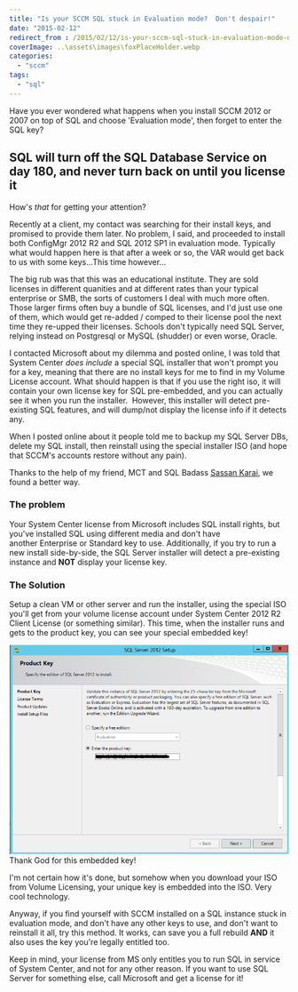 ```yaml
---
title: "Is your SCCM SQL stuck in Evaluation mode?  Don't despair!"
date: "2015-02-12"
redirect_from : /2015/02/12/is-your-sccm-sql-stuck-in-evaluation-mode-dont-despair
coverImage: ..\assets\images\foxPlaceHolder.webp
categories: 
  - "sccm"
tags: 
  - "sql"
---
```


Have you ever wondered what happens when you install SCCM 2012 or 2007 on top of SQL and choose 'Evaluation mode', then forget to enter the SQL key?

## SQL will turn off the SQL Database Service on day 180, and never turn back on until you license it

How's _that_ for getting your attention?

Recently at a client, my contact was searching for their install keys, and promised to provide them later. No problem, I said, and proceeded to install both ConfigMgr 2012 R2 and SQL 2012 SP1 in evaluation mode. Typically what would happen here is that after a week or so, the VAR would get back to us with some keys...This time however...

The big rub was that this was an educational institute. They are sold licenses in different quanities and at different rates than your typical enterprise or SMB, the sorts of customers I deal with much more often. Those larger firms often buy a bundle of SQL licenses, and I'd just use one of them, which would get re-added / comped to their license pool the next time they re-upped their licenses. Schools don't typically need SQL Server, relying instead on Postgresql or MySQL (shudder) or even worse, Oracle.

I contacted Microsoft about my dilemma and posted online, I was told that System Center _does include_ a special SQL installer that won't prompt you for a key, meaning that there are no install keys for me to find in my Volume License account. What should happen is that if you use the right iso, it will contain your own license key for SQL pre-embedded, and you can actually see it when you run the installer.  However, this installer will detect pre-existing SQL features, and will dump/not display the license info if it detects any.

When I posted online about it people told me to backup my SQL Server DBs, delete my SQL install, then reinstall using the special installer ISO (and hope that SCCM's accounts restore without any pain).

Thanks to the help of my friend, MCT and SQL Badass [Sassan Karai](https://twitter.com/SassanKarai), we found a better way.

### The problem

Your System Center license from Microsoft includes SQL install rights, but you've installed SQL using different media and don't have another Enterprise or Standard key to use. Additionally, if you try to run a new install side-by-side, the SQL Server installer will detect a pre-existing instance and **NOT** display your license key.

### The Solution

Setup a clean VM or other server and run the installer, using the special ISO you'll get from your volume license account under System Center 2012 R2 Client License (or something similar). This time, when the installer runs and gets to the product key, you can see your special embedded key!

![Thank God for this embedded key!](../assets/images/2015/02/images/sql-saved.png) Thank God for this embedded key!

I'm not certain how it's done, but somehow when you download your ISO from Volume Licensing, your unique key is embedded into the ISO. Very cool technology.

Anyway, if you find yourself with SCCM installed on a SQL instance stuck in evaluation mode, and don't have any other keys to use, and don't want to reinstall it all, try this method. It works, can save you a full rebuild **AND** it also uses the key you're legally entitled too.

Keep in mind, your license from MS only entitles you to run SQL in service of System Center, and not for any other reason. If you want to use SQL Server for something else, call Microsoft and get a license for it!